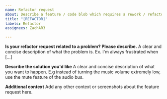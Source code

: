 ```yaml
---
name: Refactor request
about: Describe a feature / code blob which requires a rework / refactoring.
title: "[REFACTOR]"
labels: Refactor
assignees: ZachAR3

---
```


**Is your refactor request related to a problem? Please describe.**
A clear and concise description of what the problem is. Ex. I'm always frustrated when [...]

**Describe the solution you'd like**
A clear and concise description of what you want to happen. E.g instead of turning the music volume extremely low, use the mute feature of the audio bus.

**Additional context**
Add any other context or screenshots about the feature request here.
